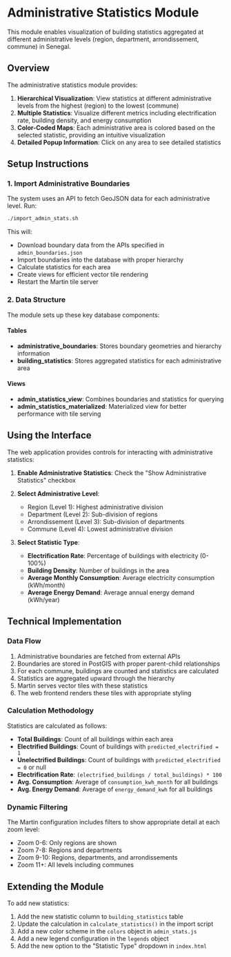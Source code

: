# Administrative Statistics Module

This module enables visualization of building statistics aggregated at different administrative levels (region, department, arrondissement, commune) in Senegal.

## Overview

The administrative statistics module provides:

1. **Hierarchical Visualization**: View statistics at different administrative levels from the highest (region) to the lowest (commune)
2. **Multiple Statistics**: Visualize different metrics including electrification rate, building density, and energy consumption
3. **Color-Coded Maps**: Each administrative area is colored based on the selected statistic, providing an intuitive visualization
4. **Detailed Popup Information**: Click on any area to see detailed statistics

## Setup Instructions

### 1. Import Administrative Boundaries

The system uses an API to fetch GeoJSON data for each administrative level. Run:

```bash
./import_admin_stats.sh
```

This will:
- Download boundary data from the APIs specified in `admin_boundaries.json`
- Import boundaries into the database with proper hierarchy
- Calculate statistics for each area
- Create views for efficient vector tile rendering
- Restart the Martin tile server

### 2. Data Structure

The module sets up these key database components:

#### Tables
- **administrative_boundaries**: Stores boundary geometries and hierarchy information
- **building_statistics**: Stores aggregated statistics for each administrative area

#### Views
- **admin_statistics_view**: Combines boundaries and statistics for querying
- **admin_statistics_materialized**: Materialized view for better performance with tile serving

## Using the Interface

The web application provides controls for interacting with administrative statistics:

1. **Enable Administrative Statistics**: Check the "Show Administrative Statistics" checkbox
2. **Select Administrative Level**:
   - Region (Level 1): Highest administrative division
   - Department (Level 2): Sub-division of regions
   - Arrondissement (Level 3): Sub-division of departments
   - Commune (Level 4): Lowest administrative division

3. **Select Statistic Type**:
   - **Electrification Rate**: Percentage of buildings with electricity (0-100%)
   - **Building Density**: Number of buildings in the area
   - **Average Monthly Consumption**: Average electricity consumption (kWh/month)
   - **Average Energy Demand**: Average annual energy demand (kWh/year)

## Technical Implementation

### Data Flow

1. Administrative boundaries are fetched from external APIs
2. Boundaries are stored in PostGIS with proper parent-child relationships
3. For each commune, buildings are counted and statistics are calculated
4. Statistics are aggregated upward through the hierarchy
5. Martin serves vector tiles with these statistics
6. The web frontend renders these tiles with appropriate styling

### Calculation Methodology

Statistics are calculated as follows:

- **Total Buildings**: Count of all buildings within each area
- **Electrified Buildings**: Count of buildings with `predicted_electrified = 1`
- **Unelectrified Buildings**: Count of buildings with `predicted_electrified = 0` or null
- **Electrification Rate**: `(electrified_buildings / total_buildings) * 100`
- **Avg. Consumption**: Average of `consumption_kwh_month` for all buildings
- **Avg. Energy Demand**: Average of `energy_demand_kwh` for all buildings

### Dynamic Filtering

The Martin configuration includes filters to show appropriate detail at each zoom level:

- Zoom 0-6: Only regions are shown
- Zoom 7-8: Regions and departments
- Zoom 9-10: Regions, departments, and arrondissements
- Zoom 11+: All levels including communes

## Extending the Module

To add new statistics:

1. Add the new statistic column to `building_statistics` table
2. Update the calculation in `calculate_statistics()` in the import script
3. Add a new color scheme in the `colors` object in `admin_stats.js`
4. Add a new legend configuration in the `legends` object
5. Add the new option to the "Statistic Type" dropdown in `index.html`